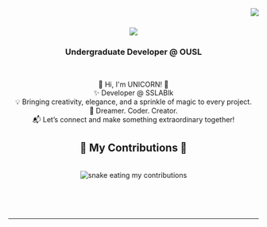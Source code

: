 <img align="right" src="https://visitor-badge.laobi.icu/badge?page_id=17agkavindi.17agkavindi" />

<h1 align="center">
    <img src="https://readme-typing-svg.herokuapp.com/?font=Righteous&size=35&center=true&vCenter=true&width=500&height=70&duration=4000&lines=Hi+There!+👋;+I'm+Unicorn!;" />
</h1>

<h3 align="center"> Undergraduate Developer @ OUSL </h3>

<br/>

<div align="center">
 
 👋 Hi, I'm UNICORN! 🦄 <br>
✨ Developer @ SSLABlk<br>
💡 Bringing creativity, elegance, and a sprinkle of magic to every project. <br>
🌸 Dreamer. Coder. Creator. <br>
📬 Let’s connect and make something extraordinary together! <br>



 </div>
 


<div align="center">
  <h2>🐍 My Contributions 🐍</h2>
  <br>
  <img alt="snake eating my contributions" src="https://raw.githubusercontent.com/17agkavindi/17agkavindi/output/github-contribution-grid-snake.svg" />
  
  <br/><br/><br/>
</div>

<hr/>



<br/>

<!-- <div align="center">
<a href='https://ko-fi.com/V7V4RAK9C' target='_blank'><img height='64' style='border:0px;height:64px;' src='https://storage.ko-fi.com/cdn/kofi1.png?v=3' border='0' alt='Buy Me a Coffee at ko-fi.com' /></a>
</div> -->

<br/>
